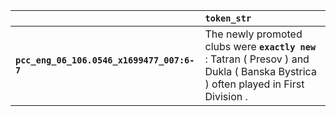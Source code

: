 |                                            | `token_str`                                                                                                                          |
|:-------------------------------------------|:-------------------------------------------------------------------------------------------------------------------------------------|
| **`pcc_eng_06_106.0546_x1699477_007:6-7`** | The newly promoted clubs were __``exactly new``__ : Tatran ( Presov ) and Dukla ( Banska Bystrica ) often played in First Division . |